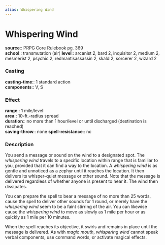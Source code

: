 ```yaml
---
alias: Whispering Wind
---
```


# Whispering Wind 

**source**:: PRPG Core Rulebook pg. 369  
**school**:: transmutation (air)
**level**:: arcanist 2, bard 2, inquisitor 2, medium 2, mesmerist 2, psychic 2, redmantisassassin 2, skald 2, sorcerer 2, wizard 2

### Casting 

**casting-time**:: 1 standard action  
**components**:: V, S

### Effect 

**range**:: 1 mile/level  
**area**:: 10-ft.-radius spread  
**duration**:: no more than 1 hour/level or until discharged (destination is reached)  
**saving-throw**:: none
**spell-resistance**:: no

### Description 

You send a message or sound on the wind to a designated spot. The *whispering wind* travels to a specific location within range that is familiar to you, provided that it can find a way to the location. A *whispering wind* is as gentle and unnoticed as a zephyr until it reaches the location. It then delivers its whisper-quiet message or other sound. Note that the message is delivered regardless of whether anyone is present to hear it. The wind then dissipates.  
  
You can prepare the spell to bear a message of no more than 25 words, cause the spell to deliver other sounds for 1 round, or merely have the *whispering wind* seem to be a faint stirring of the air. You can likewise cause the *whispering wind* to move as slowly as 1 mile per hour or as quickly as 1 mile per 10 minutes.  
  
When the spell reaches its objective, it swirls and remains in place until the message is delivered. As with *magic mouth*, *whispering wind* cannot speak verbal components, use command words, or activate magical effects.
